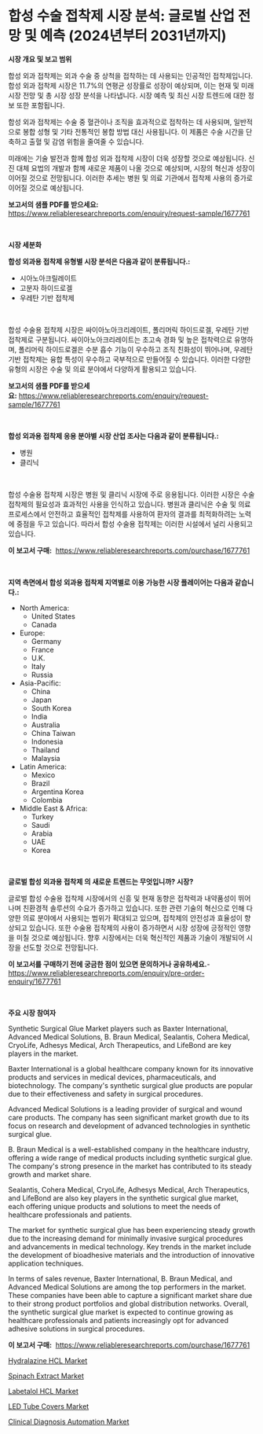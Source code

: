 <p><h1>합성 수술 접착제 시장 분석: 글로벌 산업 전망 및 예측 (2024년부터 2031년까지)</h1></p><p><strong>시장 개요 및 보고 범위</strong></p>
<p><p>합성 외과 접착제는 외과 수술 중 상척을 접착하는 데 사용되는 인공적인 접착제입니다. 합성 외과 접착제 시장은 11.7%의 연평균 성장률로 성장이 예상되며, 이는 현재 및 미래 시장 전망 및 총 시장 성장 분석을 나타냅니다. 시장 예측 및 최신 시장 트렌드에 대한 정보 또한 포함됩니다.</p><p>합성 외과 접착제는 수술 중 혈관이나 조직을 효과적으로 접착하는 데 사용되며, 일반적으로 봉합 성형 및 기타 전통적인 봉합 방법 대신 사용됩니다. 이 제품은 수술 시간을 단축하고 출혈 및 감염 위험을 줄여줄 수 있습니다.</p><p>미래에는 기술 발전과 함께 합성 외과 접착제 시장이 더욱 성장할 것으로 예상됩니다. 신진 대체 요법의 개발과 함께 새로운 제품이 나올 것으로 예상되며, 시장의 혁신과 성장이 이어질 것으로 전망됩니다. 이러한 추세는 병원 및 의료 기관에서 접착제 사용의 증가로 이어질 것으로 예상됩니다.</p></p>
<p><strong>보고서의 샘플 PDF를 받으세요:</strong> <a href="https://www.reliableresearchreports.com/enquiry/request-sample/1677761">https://www.reliableresearchreports.com/enquiry/request-sample/1677761</a></p>
<p>&nbsp;</p>
<p><strong>시장 세분화</strong></p>
<p><strong>합성 외과용 접착제 유형별 시장 분석은 다음과 같이 분류됩니다.:</strong></p>
<p><ul><li>시아노아크릴레이트</li><li>고분자 하이드로겔</li><li>우레탄 기반 접착제</li></ul></p>
<p>&nbsp;</p>
<p><p>합성 수술용 접착제 시장은 싸이아노아크리레이트, 폴리머릭 하이드로겔, 우레탄 기반 접착제로 구분됩니다. 싸이아노아크리레이트는 초고속 경화 및 높은 접착력으로 유명하며, 폴리머릭 하이드로겔은 수분 흡수 기능이 우수하고 조직 친화성이 뛰어나며, 우레탄 기반 접착제는 융합 특성이 우수하고 국부적으로 만들어질 수 있습니다. 이러한 다양한 유형의 시장은 수술 및 의료 분야에서 다양하게 활용되고 있습니다.</p></p>
<p><strong>보고서의 샘플 PDF를 받으세요:</strong>&nbsp;<a href="https://www.reliableresearchreports.com/enquiry/request-sample/1677761">https://www.reliableresearchreports.com/enquiry/request-sample/1677761</a></p>
<p>&nbsp;</p>
<p><strong> 합성 외과용 접착제 응용 분야별 시장 산업 조사는 다음과 같이 분류됩니다.:</strong></p>
<p><ul><li>병원</li><li>클리닉</li></ul></p>
<p>&nbsp;</p>
<p><p>합성 수술용 접착제 시장은 병원 및 클리닉 시장에 주로 응용됩니다. 이러한 시장은 수술 접착제의 필요성과 효과적인 사용을 인식하고 있습니다. 병원과 클리닉은 수술 및 의료 프로세스에서 안전하고 효율적인 접착제를 사용하여 환자의 결과를 최적화하려는 노력에 중점을 두고 있습니다. 따라서 합성 수술용 접착제는 이러한 시설에서 널리 사용되고 있습니다.</p></p>
<p><strong>이 보고서 구매:</strong>&nbsp; <a href="https://www.reliableresearchreports.com/purchase/1677761">https://www.reliableresearchreports.com/purchase/1677761</a></p>
<p>&nbsp;</p>
<p><strong>지역 측면에서 합성 외과용 접착제 지역별로 이용 가능한 시장 플레이어는 다음과 같습니다.:</strong></p>
<p><ul>
    <li>
        North America:
        <ul>
            <li>United States</li>
            <li>Canada</li>
        </ul>
    </li>
    <li>
        Europe:
        <ul>
            <li>Germany</li>
            <li>France</li>
            <li>U.K.</li>
            <li>Italy</li>
            <li>Russia</li>
        </ul>
    </li>
    <li>
        Asia-Pacific:
        <ul>
            <li>China</li>
            <li>Japan</li>
            <li>South Korea</li>
            <li>India</li>
            <li>Australia</li>
            <li>China Taiwan</li>
            <li>Indonesia</li>
            <li>Thailand</li>
            <li>Malaysia</li>
        </ul>
    </li>
    <li>
        Latin America:
        <ul>
            <li>Mexico</li>
            <li>Brazil</li>
            <li>Argentina Korea</li>
            <li>Colombia</li>
        </ul>
    </li>
    <li>
        Middle East & Africa:
        <ul>
            <li>Turkey</li>
            <li>Saudi</li>
            <li>Arabia</li>
            <li>UAE</li>
            <li>Korea</li>
        </ul>
    </li>
    </ul></p>
<p>&nbsp;</p>
<p><strong>글로벌 합성 외과용 접착제 의 새로운 트렌드는 무엇입니까? 시장?</strong></p>
<p><p>글로벌 합성 수술용 접착제 시장에서의 신흥 및 현재 동향은 접착력과 내약품성이 뛰어나며 친환경적 솔루션의 수요가 증가하고 있습니다. 또한 관련 기술의 혁신으로 인해 다양한 의료 분야에서 사용되는 범위가 확대되고 있으며, 접착제의 안전성과 효율성이 향상되고 있습니다. 또한 수술용 접착제의 사용이 증가하면서 시장 성장에 긍정적인 영향을 미칠 것으로 예상됩니다. 향후 시장에서는 더욱 혁신적인 제품과 기술이 개발되어 시장을 선도할 것으로 전망됩니다.</p></p>
<p><strong>이 보고서를 구매하기 전에 궁금한 점이 있으면 문의하거나 공유하세요.</strong>- <a href="https://www.reliableresearchreports.com/enquiry/pre-order-enquiry/1677761">https://www.reliableresearchreports.com/enquiry/pre-order-enquiry/1677761</a></p>
<p>&nbsp;</p>
<p><strong>주요 시장 참여자</strong></p>
<p><p>Synthetic Surgical Glue Market players such as Baxter International, Advanced Medical Solutions, B. Braun Medical, Sealantis, Cohera Medical, CryoLife, Adhesys Medical, Arch Therapeutics, and LifeBond are key players in the market.</p><p>Baxter International is a global healthcare company known for its innovative products and services in medical devices, pharmaceuticals, and biotechnology. The company's synthetic surgical glue products are popular due to their effectiveness and safety in surgical procedures.</p><p>Advanced Medical Solutions is a leading provider of surgical and wound care products. The company has seen significant market growth due to its focus on research and development of advanced technologies in synthetic surgical glue.</p><p>B. Braun Medical is a well-established company in the healthcare industry, offering a wide range of medical products including synthetic surgical glue. The company's strong presence in the market has contributed to its steady growth and market share.</p><p>Sealantis, Cohera Medical, CryoLife, Adhesys Medical, Arch Therapeutics, and LifeBond are also key players in the synthetic surgical glue market, each offering unique products and solutions to meet the needs of healthcare professionals and patients.</p><p>The market for synthetic surgical glue has been experiencing steady growth due to the increasing demand for minimally invasive surgical procedures and advancements in medical technology. Key trends in the market include the development of bioadhesive materials and the introduction of innovative application techniques.</p><p>In terms of sales revenue, Baxter International, B. Braun Medical, and Advanced Medical Solutions are among the top performers in the market. These companies have been able to capture a significant market share due to their strong product portfolios and global distribution networks. Overall, the synthetic surgical glue market is expected to continue growing as healthcare professionals and patients increasingly opt for advanced adhesive solutions in surgical procedures.</p></p>
<p><strong>이 보고서 구매:</strong>&nbsp;&nbsp;<a href="https://www.reliableresearchreports.com/purchase/1677761">https://www.reliableresearchreports.com/purchase/1677761</a></p>
<p><p><a href="https://github.com/ashepherd82/Market-Research-Report-List-3/blob/main/hydralazine-hcl-market.md">Hydralazine HCL Market</a></p><p><a href="https://view.publitas.com/reportprime-1/decoding-the-spinach-extract-market-a-deep-dive-into-the-latest-market-trends-market-segmentation-and-competitive-analysis/">Spinach Extract Market</a></p><p><a href="https://github.com/irfadac/Market-Research-Report-List-2/blob/main/labetalol-hcl-market.md">Labetalol HCL Market</a></p><p><a href="https://issuu.com/reportprime-2/docs/led-tube-covers-market-size-2030.pptx">LED Tube Covers Market</a></p><p><a href="https://full-wildebeest-80b.notion.site/Clinical-Diagnosis-Automation-Market-Size-Furnishes-Valuable-Information-Encompassing-Market-Share--8e1bc3e1ea5d4979a732097e6d9d1a45">Clinical Diagnosis Automation Market</a></p></p>
